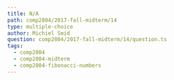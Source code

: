 ```yaml
---
title: N/A
path: comp2804/2017-fall-midterm/14
type: multiple-choice
author: Michiel Smid
question: comp2804/2017-fall-midterm/14/question.ts
tags:
  - comp2804
  - comp2804-midterm
  - comp2804-fibonacci-numbers
---
```

